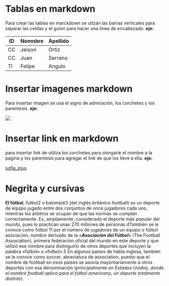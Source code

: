 # Tablas en markdown

Para crear las tablas en marckdown se utizan las barras verticales para separar las celdas y el guion para hacer una linea de encabezado. **eje:**

| ID | Nomnbre | Apellido |
|----------|----------|----------|
| CC   | Jeison  | Ortiz   |
| CC   | Juan  | Serrano   |
| TI    | Felipe  | Angulo   |

# Insertar imagenes markdown

Para insertar imagen se usa el signo de admiración, los corchetes y los parentesis. **eje:**

![](https://sammy.iederozo.edu.co/images/Logo3D_Sena.gif)

# Insertar link en markdown

para insertar link de utiliza los corchetes para otorgarle el nombre a la pagina y los parentesis para agregar el link de que los lleve a ella. **eje:**

[sofia_plus](https://oferta.senasofiaplus.edu.co/sofia-oferta/)

# Negrita y cursivas
**El fútbol**, futbol2​ o balompié3​ (del inglés británico football) es un deporte de equipo jugado entre dos conjuntos de once jugadores cada uno, mientras los árbitros se ocupan de que las normas se cumplan correctamente. Es, ampliamente, considerado el deporte más popular del mundo, pues lo practican unas 270 millones de personas.4​ También se le conoce como fútbol 11 por el número de jugadores de un equipo o fútbol asociación, nombre derivado de la «***Asociación del Fútbol***» (The Football Association), primera federación oficial del mundo en este deporte y que utilizó ese nombre para distinguirlo de otros deportes que incluyen la palabra «fútbol» o «futbol».5​ En algunos países de habla inglesa, también se le conoce como soccer, abreviatura de association, puesto que el nombre de football en esos países se asocia mayoritariamente a otros deportes con esa denominación (*principalmente en Estados Unidos, donde el nombre football aplica para el fútbol americano, un deporte totalmente distinto*).